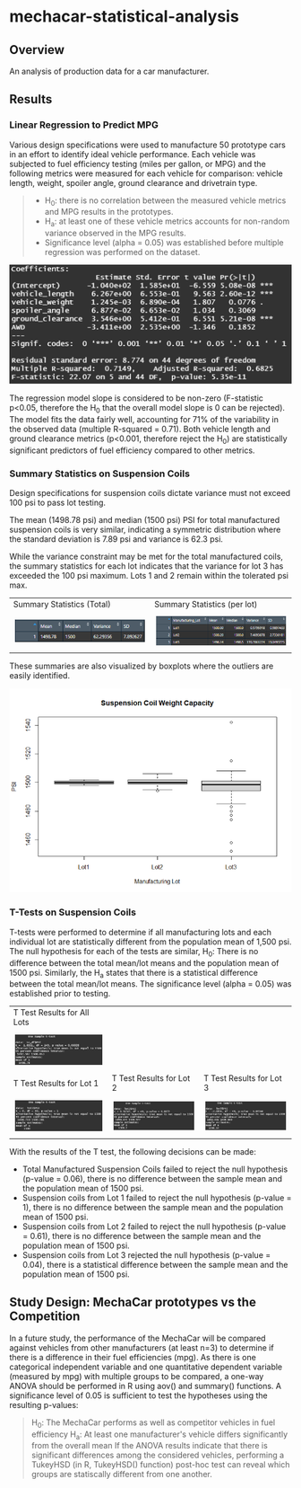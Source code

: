 # mechacar-statistical-analysis

## Overview
An analysis of production data for a car manufacturer.  

## Results

### Linear Regression to Predict MPG
Various design specifications were used to manufacture 50 prototype cars in an effort to identify ideal vehicle performance. Each vehicle was subjected to fuel efficiency testing (miles per gallon, or MPG) and the following metrics were measured for each vehicle for comparison: vehicle length, weight, spoiler angle, ground clearance and drivetrain type. 

> * H<sub>0</sub>: there is no correlation between the measured vehicle metrics and MPG results in the prototypes.
> * H<sub>a</sub>: at least one of these vehicle metrics accounts for non-random variance observed in the MPG results. 
> * Significance level (alpha = 0.05) was established before multiple regression was performed on the dataset.

![mpg_summary](/Images/linear_regression_mpg.png)

The regression model slope is considered to be non-zero (F-statistic p<0.05, therefore the H<sub>0</sub> that the overall model slope is 0 can be rejected). The model fits the data fairly well, accounting for 71% of the variability in the observed data (multiple R-squared = 0.71). Both vehicle length and ground clearance metrics (p<0.001, therefore reject the H<sub>0</sub>) are statistically significant predictors of fuel efficiency compared to other metrics.

### Summary Statistics on Suspension Coils
Design specifications for suspension coils dictate variance must not exceed 100 psi to pass lot testing. 

The mean (1498.78 psi) and median (1500 psi) PSI for total manufactured suspension coils is very similar, indicating a symmetric distribution where the standard deviation is 7.89 psi and variance is 62.3 psi. 

While the variance constraint may be met for the total manufactured coils, the summary statistics for each lot indicates that the variance for lot 3 has exceeded the 100 psi maximum. Lots 1 and 2 remain within the tolerated psi max. 
<div id="image-table">
    <table>
        <tr>
            <td>Summary Statistics (Total)</td>
            <td>Summary Statistics (per lot)</td>
        </tr>
	    <tr>
    	    <td style="padding:10px">
        	    <img src="Images/summary_stats_total.png", width=500/>
      	    </td>
            <td style="padding:10px">
            	<img src="Images/summary_stats_lots.png", width=500/>
            </td>
        </tr>
    </table>
</div>
These summaries are also visualized by boxplots where the outliers are easily identified.

![boxplot](/Images/boxplot.png) 

### T-Tests on Suspension Coils
T-tests were performed to determine if all manufacturing lots and each individual lot are statistically different from the population mean of 1,500 psi. The null hypothesis for each of the tests are similar, H<sub>0</sub>: There is no difference between the total mean/lot means and the population mean of 1500 psi. Similarly, the H<sub>a</sub> states that there is a statistical difference between the total mean/lot means. The significance level (alpha = 0.05) was established prior to testing.

<div id="image-table">
    <table>
        <tr>
	    <td>T Test Results for All Lots</td>
	</tr>
	<tr>
	    <td style="padding:10px">
		    <img src="Images/t_test_all_lots.png"/>
	    </td>
	</tr>
    	<tr>
            <td>T Test Results for Lot 1</td>
            <td>T Test Results for Lot 2</td>
            <td>T Test Results for Lot 3</td>
        </tr>
	    <tr>
    	    <td style="padding:10px">
        	    <img src="Images/t_test_lot1.png", width=400/>
      	    </td>
            <td style="padding:10px">
        	    <img src="Images/t_test_lot2.png", width=400/>
      	    </td>
            <td style="padding:10px">
        	    <img src="Images/t_test_lot3.png", width=400/>
      	    </td>
        </tr>
    </table>
</div>

With the results of the T test, the following decisions can be made:
* Total Manufactured Suspension Coils failed to reject the null hypothesis (p-value = 0.06), there is no difference between the sample mean and the population mean of 1500 psi.
* Suspension coils from Lot 1 failed to reject the null hypothesis (p-value = 1), there is no difference between the sample mean and the population mean of 1500 psi.
* Suspension coils from Lot 2 failed to reject the null hypothesis (p-value = 0.61), there is no difference between the sample mean and the population mean of 1500 psi.
* Suspension coils from Lot 3 rejected the null hypothesis (p-value = 0.04), there is a statistical difference between the sample mean and the population mean of 1500 psi.

## Study Design: MechaCar prototypes vs the Competition
In a future study, the performance of the MechaCar will be compared against vehicles from other manufacturers (at least n=3) to determine if there is a difference in their fuel efficiencies (mpg). As there is one categorical independent variable and one quantitative dependent variable (measured by mpg) with multiple groups to be compared, a one-way ANOVA should be performed in R using aov() and summary() functions. A significance level of 0.05 is sufficient to test the hypotheses using the resulting p-values:
> H<sub>0</sub>: The MechaCar performs as well as competitor vehicles in fuel efficiency
> H<sub>a</sub>: At least one manufacturer's vehicle differs significantly from the overall mean
If the ANOVA results indicate that there is significant differences among the considered vehicles, performing a TukeyHSD (in R, TukeyHSD() function) post-hoc test can reveal which groups are statiscally different from one another.
